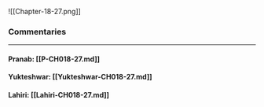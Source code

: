 ![[Chapter-18-27.png]]

### Commentaries

---

#### Pranab: [[P-CH018-27.md]]

#### Yukteshwar: [[Yukteshwar-CH018-27.md]]

#### Lahiri: [[Lahiri-CH018-27.md]]
